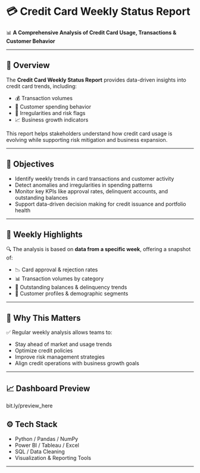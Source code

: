 # 💳 Credit Card Weekly Status Report

📊 **A Comprehensive Analysis of Credit Card Usage, Transactions & Customer Behavior**

---

## 🧠 Overview

The **Credit Card Weekly Status Report** provides data-driven insights into credit card trends, including:

- 💰 Transaction volumes  
- 👥 Customer spending behavior  
- 🔎 Irregularities and risk flags  
- 📈 Business growth indicators  

This report helps stakeholders understand how credit card usage is evolving while supporting risk mitigation and business expansion.

---

## 📌 Objectives

- Identify weekly trends in card transactions and customer activity  
- Detect anomalies and irregularities in spending patterns  
- Monitor key KPIs like approval rates, delinquent accounts, and outstanding balances  
- Support data-driven decision making for credit issuance and portfolio health

---

## 📅 Weekly Highlights

🔍 The analysis is based on **data from a specific week**, offering a snapshot of:

- 📉 Card approval & rejection rates  
- 📊 Transaction volumes by category  
- 🧾 Outstanding balances & delinquency trends  
- 👤 Customer profiles & demographic segments

---

## 📌 Why This Matters

✅ Regular weekly analysis allows teams to:

- Stay ahead of market and usage trends  
- Optimize credit policies  
- Improve risk management strategies  
- Align credit operations with business growth goals

---

## 📈 Dashboard Preview 

bit.ly/preview_here

## ⚙️ Tech Stack

- Python / Pandas / NumPy  
- Power BI / Tableau / Excel  
- SQL / Data Cleaning  
- Visualization & Reporting Tools

---
